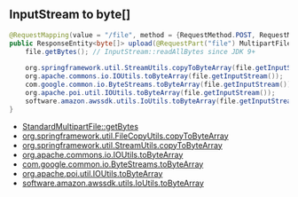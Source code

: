 ## InputStream to byte[]

```java
@RequestMapping(value = "/file", method = {RequestMethod.POST, RequestMethod.PUT})
public ResponseEntity<byte[]> upload(@RequestPart("file") MultipartFile file) throws IOException {
    file.getBytes(); // InputStream::readAllBytes since JDK 9+
    
    org.springframework.util.StreamUtils.copyToByteArray(file.getInputStream());
    org.apache.commons.io.IOUtils.toByteArray(file.getInputStream());
    com.google.common.io.ByteStreams.toByteArray(file.getInputStream());
    org.apache.poi.util.IOUtils.toByteArray(file.getInputStream());
    software.amazon.awssdk.utils.IoUtils.toByteArray(file.getInputStream());
}
```

- [StandardMultipartFile::getBytes](https://github.com/spring-projects/spring-framework/blob/main/spring-web/src/main/java/org/springframework/web/multipart/support/StandardMultipartHttpServletRequest.java#L254-L256)
- [org.springframework.util.FileCopyUtils.copyToByteArray](https://github.com/spring-projects/spring-framework/blob/main/spring-core/src/main/java/org/springframework/util/FileCopyUtils.java#L143-L151)
- [org.springframework.util.StreamUtils.copyToByteArray](https://github.com/spring-projects/spring-framework/blob/3fff3b8a6d25a82750e28e2cddb3d8680baa34b2/spring-core/src/main/java/org/springframework/util/StreamUtils.java#L62-L68)
- [org.apache.commons.io.IOUtils.toByteArray](https://github.com/apache/commons-io/blob/master/src/main/java/org/apache/commons/io/IOUtils.java#L2708-L2717)
- [com.google.common.io.ByteStreams.toByteArray](https://github.com/google/guava/blob/master/guava/src/com/google/common/io/ByteStreams.java#L240-L243)
- [org.apache.poi.util.IOUtils.toByteArray](https://github.com/apache/poi/blob/trunk/poi/src/main/java/org/apache/poi/util/IOUtils.java#L174-L176)
- [software.amazon.awssdk.utils.IoUtils.toByteArray](https://github.com/aws/aws-sdk-java-v2/blob/master/utils/src/main/java/software/amazon/awssdk/utils/IoUtils.java#L41-L50)
